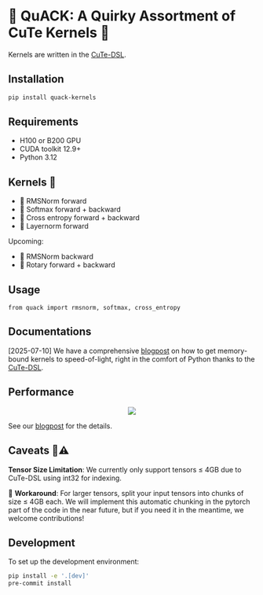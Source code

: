 # 🦆 QuACK: A Quirky Assortment of CuTe Kernels 🦆

Kernels are written in the [CuTe-DSL](https://docs.nvidia.com/cutlass/media/docs/pythonDSL/cute_dsl_general/dsl_introduction.html).

## Installation

``` bash
pip install quack-kernels
```

## Requirements

- H100 or B200 GPU
- CUDA toolkit 12.9+
- Python 3.12

## Kernels 🐥

- 🦆 RMSNorm forward
- 🦆 Softmax forward + backward
- 🦆 Cross entropy forward + backward
- 🦆 Layernorm forward

Upcoming:
- 🦆 RMSNorm backward
- 🦆 Rotary forward + backward

## Usage

```
from quack import rmsnorm, softmax, cross_entropy
```

## Documentations

[2025-07-10] We have a comprehensive
[blogpost](media/2025-07-10-membound-sol.md) on how to get memory-bound kernels
to speed-of-light, right in the comfort of Python thanks to the [CuTe-DSL](https://docs.nvidia.com/cutlass/media/docs/pythonDSL/cute_dsl_general/dsl_introduction.html).

## Performance

<div align="center">
<figure>
  <img
  src="bf16_kernel_benchmarks_single_row.svg"
  >
</figure>
</div>

See our [blogpost](media/2025-07-10-membound-sol.md) for the details.

## Caveats 🦆⚠️

**Tensor Size Limitation**: We currently only support tensors ≤ 4GB due to CuTe-DSL using int32 for indexing.

🦆 **Workaround**: For larger tensors, split your input tensors into chunks of
size ≤ 4GB each. We will implement this automatic chunking in the pytorch part
of the code in the near future, but if you need it in the meantime, we welcome contributions!

## Development

To set up the development environment:

```bash
pip install -e '.[dev]'
pre-commit install
```
